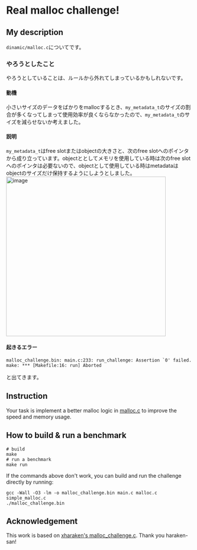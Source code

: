 # Real malloc challenge!

## My description
`dinamic/malloc.c`についてです。

### やろうとしたこと
やろうとしていることは、ルールから外れてしまっているかもしれないです。
#### 動機
小さいサイズのデータをばかりをmallocするとき、`my_metadata_t`のサイズの割合が多くなってしまって使用効率が良くならなかったので、`my_metadata_t`のサイズを減らせないか考えました。
#### 説明
`my_metadata_t`はfree slotまたはobjectの大きさと、次のfree slotへのポインタから成り立っています。objectととしてメモリを使用している時は次のfree slotへのポインタは必要ないので、objectとして使用している時はmetadataはobjectのサイズだけ保持するようにしようとしました。
<img width="431" alt="image" src="https://user-images.githubusercontent.com/83947560/175550693-29a5e7bb-f3de-4b82-9436-bd53161a9abe.png">


#### 起きるエラー
```
malloc_challenge.bin: main.c:233: run_challenge: Assertion `0' failed.
make: *** [Makefile:16: run] Aborted
```
と出てきます。


## Instruction

Your task is implement a better malloc logic in [malloc.c](malloc.c) to improve the speed and memory usage.

## How to build & run a benchmark

```
# build
make
# run a benchmark
make run
```

If the commands above don't work, you can build and run the challenge directly by running:

```
gcc -Wall -O3 -lm -o malloc_challenge.bin main.c malloc.c simple_malloc.c
./malloc_challenge.bin
```

## Acknowledgement

This work is based on [xharaken's malloc_challenge.c](https://github.com/xharaken/step2/blob/master/malloc_challenge.c). Thank you haraken-san!
